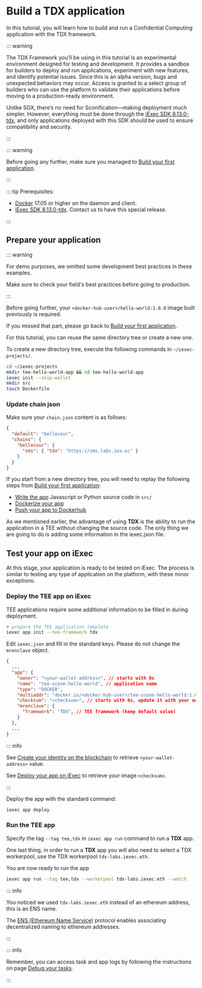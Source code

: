 # Build a TDX application

In this tutorial, you will learn how to build and run a Confidential Computing
application with the TDX framework.

::: warning

The TDX Framework you’ll be using in this tutorial is an experimental
environment designed for testing and development. It provides a sandbox for
builders to deploy and run applications, experiment with new features, and
identify potential issues. Since this is an alpha version, bugs and unexpected
behaviors may occur. Access is granted to a select group of builders who can use
the platform to validate their applications before moving to a production-ready
environment.

Unlike SGX, there’s no need for Sconification—making deployment much simpler.
However, everything must be done through the
[iExec SDK 8.13.0-tdx](https://github.com/aimen-djari/iexec-sdk/tree/feature/tdx),
and only applications deployed with this SDK should be used to ensure
compatibility and security.

:::

::: warning

Before going any further, make sure you managed to
[Build your first application](../your-first-app.md).

:::

::: tip Prerequisites:

- [Docker](https://docs.docker.com/install/) 17.05 or higher on the daemon and
  client.
- [iExec SDK 8.13.0-tdx](https://github.com/aimen-djari/iexec-sdk/tree/feature/tdx).
  Contact us to have this special release.

:::

## Prepare your application

::: warning

For demo purposes, we omitted some development best practices in these examples.

Make sure to check your field's best practices before going to production.

:::

Before going further, your `<docker-hub-user>/hello-world:1.0.0` image built
previously is required.

If you missed that part, please go back to
[Build your first application](../your-first-app.md).

For this tutorial, you can reuse the same directory tree or create a new one.

To create a new directory tree, execute the following commands in
`~/iexec-projects/`.

```bash
cd ~/iexec-projects
mkdir tee-hello-world-app && cd tee-hello-world-app
iexec init --skip-wallet
mkdir src
touch Dockerfile
```

### Update chain json

Make sure your `chain.json` content is as follows:

```json
{
  "default": "bellecour",
  "chains": {
    "bellecour": {
      "sms": { "tdx": "https://sms.labs.iex.ec" }
    }
  }
}
```

If you start from a new directory tree, you will need to replay the following
steps from [Build your first application](../your-first-app.md):

- [Write the app](../your-first-app.md#write-the-app) Javascript or Python
  source code in `src/`
- [Dockerize your app](../your-first-app.md#dockerize-your-app)
- [Push your app to Dockerhub](../your-first-app.md#push-your-app-to-dockerhub)

As we mentioned earlier, the advantage of using **TDX** is the ability to run
the application in a TEE without changing the source code. The only thing we are
going to do is adding some information in the iexec.json file.

## Test your app on iExec

At this stage, your application is ready to be tested on iExec. The process is
similar to testing any type of application on the platform, with these minor
exceptions:

### Deploy the TEE app on iExec

TEE applications require some additional information to be filled in during
deployment.

```bash
# prepare the TEE application template
iexec app init --tee-framework tdx
```

Edit `iexec.json` and fill in the standard keys. Please do not change the
`mrenclave` object.

```json
{
  ...
  "app": {
    "owner": "<your-wallet-address>", // starts with 0x
    "name": "tee-scone-hello-world", // application name
    "type": "DOCKER",
    "multiaddr": "docker.io/<docker-hub-user>/tee-scone-hello-world:1.0.0-debug", // app image
    "checksum": "<checksum>", // starts with 0x, update it with your own image digest
    "mrenclave": {
      "framework": "TDX", // TEE framework (keep default value)
  	}
  },
  ...
}
```

::: info

See
[Create your identity on the blockchain](../quick-start-for-developers.md#create-your-identity-on-the-blockchain)
to retrieve `<your-wallet-address>` value.

See [Deploy your app on iExec](../your-first-app.md#deploy-your-app-on-iexec) to
retrieve your image `<checksum>`.

:::

Deploy the app with the standard command:

```bash
iexec app deploy
```

### Run the TEE app

Specify the tag `--tag tee,tdx` in `iexec app run` command to run a **TDX** app.

One last thing, in order to run a **TDX** app you will also need to select a TDX
workerpool, use the TDX workerpool `tdx-labs.iexec.eth`.

You are now ready to run the app

```bash
iexec app run --tag tee,tdx --workerpool tdx-labs.iexec.eth --watch
```

::: info

You noticed we used `tdx-labs.iexec.eth` instead of an ethereum address, this is
an ENS name.

The [ENS (Ethereum Name Service)](https://ens.domains/) protocol enables
associating decentralized naming to ethereum addresses.

:::

::: info

Remember, you can access task and app logs by following the instructions on page
[Debug your tasks](../advanced/task-feedback.md).

:::
